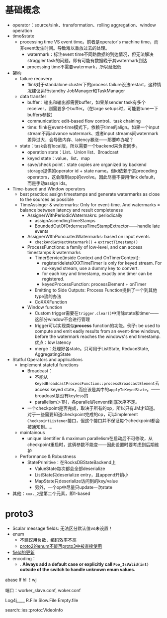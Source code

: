 # 基础概念

* operator：source/sink、transformation、rolling aggregation、window operation
* time&state
  * processing time VS event time。前者是operator's machine time，而非event发生时间。导致难以重放过去的处理。
    * watermark：标注event time不同路数据的到达情况，但无法解决straggler task的问题。即有可能有数据晚于其watermark到达
    * processing time不需要watermark，所以延迟低
* 架构
  * failure recovery
    * flink对于standalone cluster下的process failure没法restart，这种情况建议运行standby JobManager和TaskManager
  * data transfer
    * buffer：输出和输出都需要buffer，如果某sender task有多个receiver，则需要多个buffer。（在large setups时，可能要tune一下buffers参数）
    * communication: edit-based flow control、task chaining
    * time: flink在event-time模式下，依赖于time的align。如果一个input stream不再advance watermark、或者input streams间watermark差异过大，会导致内存、latency暴涨——那要咋办呢？
  * state：task会有local版，所以需要一个backend来负责同步。
    * operation state：List、Union list、Broadcast
    * keyed state：value、list、map
    * save/check point：state copies are organized by backend storage提供的operator id + state name。但id依赖于其preceding operators，这会限制app的evolve。因此尽量不要用flink default，而是手动assign ids。
* Time-based and Window operators
  * best practice: assign timestamps and generate watermarks as close to the sources as possible
  * TimeAssinger & watermarks: Only for event-time. And watermarks = balance between latency and result completeness
    * AssignerWithPeriodicWatermakrs: periodically
      * assignAscendingTimeStamps
      * BoundedOutOfOrdernessTimeStampExtractor——handle late events
    * AssignerWIthPuncuatedWatermarks: based on input events
      * `checkAndGetNextWatermark()` + `extractTimestamp()`
    * ProcessFunctions: a family of low-level, and can access timestamps & watermarks
      * TimerService(inside Context and OnTimerContext):
        * register/deleteXXXTimeTimer is only for keyed stream. For no-keyed stream, use a dummy key to convert. 
        * for each key and timestamp, exactly one timer can be registered.
        * keyedProcessFunction: processElement + onTimer
      * Emitting to Side Outputs: Process Function提供了一个到其他type流的办法
      * CoXXXFunction
    * Window function
      * Custom trigger需要在`trigger.clear()`中清除state和timer——这部分window不会进行管理
      * trigger可以实现类似**process** function的功能。例子: be used to compute and emit eadly results from an event-time windows, before the watermark reaches the windows's end timestamp. 优点：low latency
      * merge：处理好各state。只可用于ListState, ReduceState, AggregatingState
* Statful Operators and applications
  * implement stateful functions
    * Broadcast：
      * 不能从`KeyedBroadcastProcessFunction::processBroadcastElement`去access keyed state，而应该是其中的`applyToKeyedState`。——broadcast是没有keyless的
      * parallelism＞1时，各parallel的envent到底次序不定。
    * 一个checkpoint是否完成，取决于所有的op，所以只有JM才知道。对于一些需要知道checkpoint完成的op，可以implement `CheckpointListener`接口，但这个接口并不保证每个checkpoint都会被通知到……
  * maintainous
    * unique identifier & maximum parallelism在启动后不可修改，从checkpoint重启时，这俩参数不能变——因此设置时要考虑到后期维护
  * Performance & Robustness
    * StatePrimitive：在RocksDBStateBackend上
      * ValueState每次都会全部deserialize
      * ListState只deserialize entry，且append开销小
      * MapState只deserialize访问到的key/value
      * 另外，一个op中尽量只update一次state
* 其他：`xxx._2`是第二个元素，即1-based







# proto3

* Scalar message fields: 无法区分默认值vs未设置！
* enum
  * 不建议用负数，编码效率不高
  * [proto2的enum不能再proto3中被直接使用](https://developers.google.com/protocol-buffers/docs/proto3#using-proto2-message-types)
* [field的更新](https://developers.google.com/protocol-buffers/docs/proto3#updating)
* encoding：
  * . **Always add a default case or explicitly call `Foo_IsValid(int)` outside of the switch to handle unknown enum values.**

abase lf hl   ！wj

端口：worker_slave.conf,  woker.conf  

Log4j____  R.File  Slow.File   Empty.file

search::ies::proto::VideoInfo